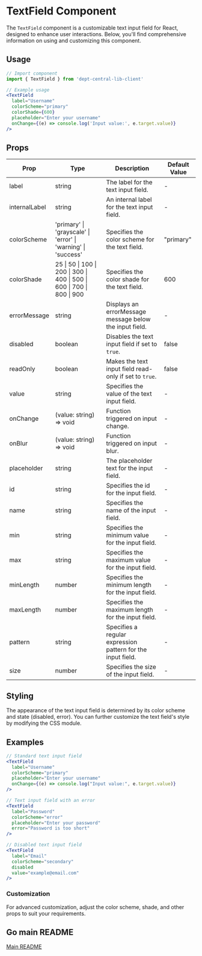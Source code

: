 # TextField Component

The `TextField` component is a customizable text input field for React, designed to enhance user interactions. Below, you'll find comprehensive information on using and customizing this component.

## Usage

```jsx
// Import component
import { TextField } from 'dept-central-lib-client'
```

```jsx
// Example usage
<TextField
  label="Username"
  colorScheme="primary"
  colorShade={600}
  placeholder="Enter your username"
  onChange={(e) => console.log('Input value:', e.target.value)}
/>
```

## Props

| Prop          | Type                                                                    | Description                                                 | Default Value |
| ------------- | ----------------------------------------------------------------------- | ----------------------------------------------------------- | ------------- |
| label         | string                                                                  | The label for the text input field.                         | -             |
| internalLabel | string                                                                  | An internal label for the text input field.                 | -             |
| colorScheme   | 'primary' \| 'grayscale' \| 'error' \| 'warning' \| 'success'           | Specifies the color scheme for the text field.              | "primary"     |
| colorShade    | 25 \| 50 \| 100 \| 200 \| 300 \| 400 \| 500 \| 600 \| 700 \| 800 \| 900 | Specifies the color shade for the text field.               | 600           |
| errorMessage         | string                                                                  | Displays an errorMessage message below the input field.            | -             |
| disabled      | boolean                                                                 | Disables the text input field if set to `true`.             | false         |
| readOnly      | boolean                                                                 | Makes the text input field read-only if set to `true`.      | false         |
| value         | string                                                                  | Specifies the value of the text input field.                | -             |
| onChange      | (value: string) => void                                                 | Function triggered on input change.                         | -             |
| onBlur        | (value: string) => void                                                 | Function triggered on input blur.                         | -             |
| placeholder   | string                                                                  | The placeholder text for the input field.                   | -             |
| id            | string                                                                  | Specifies the id for the input field.                       | -             |
| name          | string                                                                  | Specifies the name of the input field.                      | -             |
| min           | string                                                                  | Specifies the minimum value for the input field.            | -             |
| max           | string                                                                  | Specifies the maximum value for the input field.            | -             |
| minLength     | number                                                                  | Specifies the minimum length for the input field.           | -             |
| maxLength     | number                                                                  | Specifies the maximum length for the input field.           | -             |
| pattern       | string                                                                  | Specifies a regular expression pattern for the input field. | -             |
| size          | number                                                                  | Specifies the size of the input field.                      | -             |

## Styling

The appearance of the text input field is determined by its color scheme and state (disabled, error). You can further customize the text field's style by modifying the CSS module.

## Examples

```jsx
// Standard text input field
<TextField
  label="Username"
  colorScheme="primary"
  placeholder="Enter your username"
  onChange={(e) => console.log("Input value:", e.target.value)}
/>

// Text input field with an error
<TextField
  label="Password"
  colorScheme="error"
  placeholder="Enter your password"
  error="Password is too short"
/>

// Disabled text input field
<TextField
  label="Email"
  colorScheme="secondary"
  disabled
  value="example@email.com"
/>
```

### Customization

For advanced customization, adjust the color scheme, shade, and other props to suit your requirements.

## Go main README

[Main README](../../../README.md#components)
